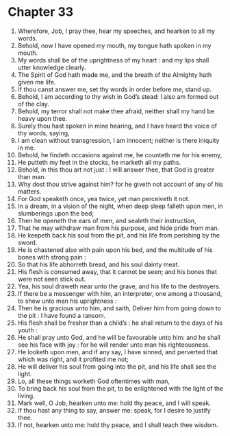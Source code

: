 # Chapter 33

1. Wherefore, Job, I pray thee, hear my speeches, and hearken to all my words.
2. Behold, now I have opened my mouth, my tongue hath spoken in my mouth.
3. My words shall be of the uprightness of my heart : and my lips shall utter knowledge clearly.
4. The Spirit of God hath made me, and the breath of the Almighty hath given me life.
5. If thou canst answer me, set thy words in order before me, stand up.
6. Behold, I am according to thy wish in God’s stead: I also am formed out of the clay.
7. Behold, my terror shall not make thee afraid, neither shall my hand be heavy upon thee.
8. Surely thou hast spoken in mine hearing, and I have heard the voice of thy words, saying,
9. I am clean without transgression, I am innocent; neither is there iniquity in me.
10. Behold, he findeth occasions against me, he counteth me for his enemy,
11. He putteth my feet in the stocks, he marketh all my paths.
12. Behold, in this thou art not just : I will answer thee, that God is greater than man.
13. Why dost thou strive against him? for he giveth not account of any of his matters.
14. For God speaketh once, yea twice, yet man perceiveth it not.
15. In a dream, in a vision of the night, when deep sleep falleth upon men, in slumberings upon the bed;
16. Then he openeth the ears of men, and sealeth their instruction,
17. That he may withdraw man from his purpose, and hide pride from man.
18. He keepeth back his soul from the pit, and his life from perishing by the sword.
19. He is chastened also with pain upon his bed, and the multitude of his bones with strong pain :
20. So that his life abhorreth bread, and his soul dainty meat.
21. His flesh is consumed away, that it cannot be seen; and his bones that were not seen stick out.
22. Yea, his soul draweth near unto the grave, and his life to the destroyers.
23. If there be a messenger with him, an interpreter, one among a thousand, to shew unto man his uprightness :
24. Then he is gracious unto him, and saith, Deliver him from going down to the pit : I have found a ransom.
25. His flesh shall be fresher than a child’s : he shall return to the days of his youth :
26. He shall pray unto God, and he will be favourable unto him: and he shall see his face with joy : for he will render unto man his righteousness.
27. He looketh upon men, and if any say, I have sinned, and perverted that which was right, and it profited me not;
28. He will deliver his soul from going into the pit, and his life shall see the light.
29. Lo, all these things worketh God oftentimes with man,
30. To bring back his soul from the pit, to be enlightened with the light of the living.
31. Mark well, O Job, hearken unto me: hold thy peace, and I will speak.
32. If thou hast any thing to say, answer me: speak, for I desire to justify thee.
33. If not, hearken unto me: hold thy peace, and I shall teach thee wisdom.

